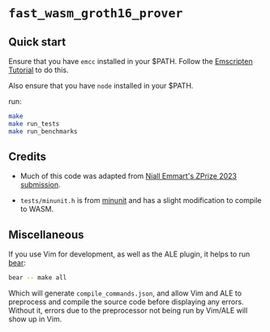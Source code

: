 # `fast_wasm_groth16_prover`

## Quick start

Ensure that you have `emcc` installed in your $PATH. Follow the [Emscripten
Tutorial](https://emscripten.org/docs/getting_started/Tutorial.html#tutorial)
to do this.

Also ensure that you have `node` installed in your $PATH.

run:

```bash
make
make run_tests
make run_benchmarks
```

## Credits

- Much of this code was adapted from [Niall Emmart's ZPrize 2023
submission](https://github.com/z-prize/2023-entries/tree/main/prize-2-msm-wasm/prize-2b-twisted-edwards/yrrid-snarkify).

- `tests/minunit.h` is from [minunit](https://github.com/siu/minunit) and has a
  slight modification to compile to WASM.

## Miscellaneous

If you use Vim for development, as well as the ALE plugin, it helps to run
[bear](https://github.com/rizsotto/Bear):

```bash
bear -- make all
```

Which will generate `compile_commands.json`, and allow Vim and ALE to
preprocess and compile the source code before displaying any errors. Without
it, errors due to the preprocessor not being run by Vim/ALE will show up in
Vim.
